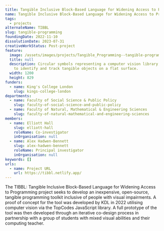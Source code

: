 ```yaml
---
title: Tangible Inclusive Block-Based Language for Widening Access to Programming
name: Tangible Inclusive Block-Based Language for Widening Access to Programming
tags:
  - projects
alternateName: TIBBL
slug: tangible-programming
foundingDate: 2022-11-10
dissolutionDate: 2023-07-31
creativeWorkStatus: Post-project
feature:
  image: /assets/images/projects/Tangible_Programming--tangible-programming-faceplates_resized.jpg
  title: null
  description: Circular symbols representing a computer vision library, designed
    to identify and track tangible objects on a flat surface.
  width: 1200
  height: 829
funders:
  - name: King's College London
    slug: kings-college-london
departments:
  - name: Faculty of Social Science & Public Policy
    slug: faculty-of-social-science-and-public-policy
  - name: Faculty of Natural, Mathematical & Engineering Sciences
    slug: faculty-of-natural-mathematical-and-engineering-sciences
members:
  - name: Elliott Hall
    slug: elliott-hall
    roleName: Co-investigator
    inOrganisation: null
  - name: Alex Hadwen-Bennett
    slug: alex-hadwen-bennett
    roleName: Principal investigator
    inOrganisation: null
keywords: []
urls:
  - name: Project URL
    url: https://tibbl.netlify.app/
---
```


The TIBBL: Tangible Inclusive Block-Based Language for Widening Access to Programming project seeks to develop an inexpensive, open-source, tangible programming toolkit inclusive of people with visual impairments. A proof of concept for the tool was developed by KDL in 2022 utilising computer vision via the TopCodes JavaScript library. A full prototype of the tool was then developed through an iterative co-design process in partnership with a group of students with mixed visual abilities and their computing teacher.
